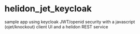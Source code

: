 # helidon_jet_keycloak
sample app using keycloak JWT/openid security with a javascript (ojet/knockout) client UI and a helidon REST service
